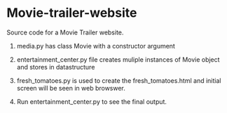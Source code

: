 # Movie-trailer-website

Source code for a Movie Trailer website.

1. media.py has class Movie with a constructor argument

2. entertainment_center.py file creates muliple instances of Movie object and stores in datastructure

3. fresh_tomatoes.py is used to create the fresh_tomatoes.html and initial screen will be seen in web browswer.

4. Run entertainment_center.py to see the final output.
